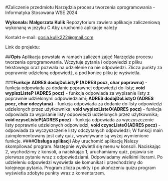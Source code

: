 #Zaliczenie przedmiotu Narzędzia procesu tworzenia oprogramowania - Informatyka Stosowana WSE 2024

**Wykonała: Małgorzata Kulik**
Repozytorium zawiera aplikacje zaliczeniową wykonaną w jezyku C
Aby uruchomić aplikacje należy


Kontakt e-mail: gosia.kulik222@gmail.com

Link do projektu:


##**Opis**
Aplikacja powstała w ramach zaliczeń zajęć Narzędzia procesu tworzenia oprogramowania. Wczytuje pytania i odpowiedzi z pliku tekstowego oraz pozwala na udzielenie na nie odpowiedzi. Zlicza punkty za poprawnie udzieloną odpowiedź, a pod koniec pliku je wyświetla.

###**Funkcje**
**ADRES dodajDoListyP (ADRES pocz, char poprawna)** - funkcja odpowiada za dodanie poprawnej odpowiedzi do listy;
**void wypiszListeP (ADRES pocz)** - funkcja odpowiada za wypisanie listy z poprawnie udzielonymi odpowiedziami;
**ADRES dodajDoListyO (ADRES pocz, char odczytana)** - funkcja odpowiada za dodanie do listy odpowiedzi udzielonych przez użytkownika;
**void wypiszListeO(ADRES pocz)** - funkcja odpowiada za wypisanie listy odpowiedzi udzielonych przez użytkownika;
**void czyscListeP(ADRES pocz)** - funkcja odpowiada za wyczyszczenie listy poprawnie udzielonych odpowiedzi;
**void czyscListeO(ADRES pocz)** - odpowiada za wyczyszczenie listy odczytanych odpowiedzi;
W funkcji main zaimplementowany jest cały quiz, wywoływane są wyżej wymienione funkcje.
####**Obsługa aplikacji**
Aby uruchomić aplikację Nalezy skompilować program. Następnie wyświetli się menu w konsoli. Naciskając 2, wychodzimy z konsoli, a naciskając 1, uruchamiamy quiz, pojawia sie pierwsze pytanie wraz z odpowiedziami. Odpowiadamy wielkimi literami. Po udzieleniu odpowiedzi wyswietla sie komunikat i przechodzimy do kolejnego pytania. Program zlicza punkty i po ukończeniu quizu program wyświetla zdobyte punkty wraz z komentarzem.
